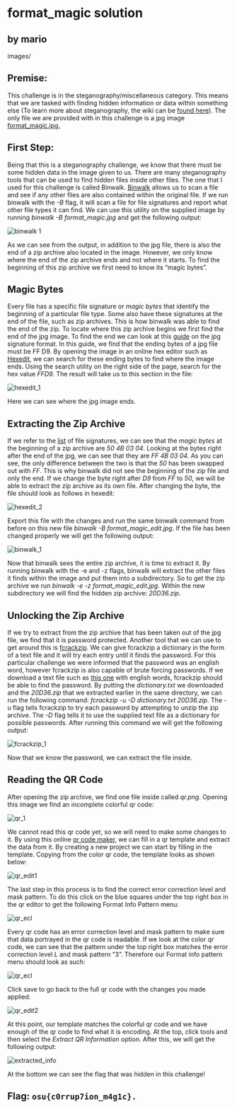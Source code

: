 # format_magic solution

## by mario
images/
## Premise:
This challenge is in the steganography/miscellaneous category. This means that we are tasked with finding hidden information or data within something else (To learn more about  steganography, the wiki can be [found here](https://en.wikipedia.org/wiki/Steganography)). The only file we are provided with in this challenge is a jpg image [format_magic.jpg.](http://chal.ctf-league.osusec.org/format_magic.jpg)

## First Step:
Being that this is a steganography challenge, we know that there must be some hidden data in the image given to us. There are many steganography tools that can be used to find hidden files inside other files. The one that I used for this challenge is called Binwalk. [Binwalk](https://www.kali.org/tools/binwalk/) allows us to scan a file and see if any other files are also contained within the original file. If we run binwalk with the *-B* flag, it will scan a file for file signatures and report what other file types it can find. We can use this utility on the supplied image by running *binwalk -B format_magic.jpg* and get the following output:

![binwalk 1](images/format_magic_images/binwalk_1.png)

As we can see from the output, in addition to the jpg file, there is also the end of a zip archive also located in the image. However, we only know where the end of the zip archive ends and not where it starts. To find the beginning of this zip archive we first need to know its “magic bytes”.

## Magic Bytes
Every file has a specific file signature or *magic bytes* that identify the beginning of a particular file type. Some also have these signatures at the end of the file, such as zip archives. This is how binwalk was able to find the end of the zip. To locate where this zip archive begins we first find the end of the jpg image. To find the end we can look at this [guide](http://www.file-recovery.com/jpg-signature-format.htm) on the jpg signature format. In this guide, we find that the ending bytes of a jpg file must be FF D9. By opening the image in an online hex editor such as [Hexedit](https://hexed.it/), we can search for these ending bytes to find where the image ends. Using the search utility on the right side of the page, search for the hex value *FFD9*. The result will take us to this section in the file:

![hexedit_1](images/format_magic_images/hexedit_1.png)

Here we can see where the jpg image ends. 

## Extracting the Zip Archive
If we refer to the [list](https://en.wikipedia.org/wiki/List_of_file_signatures) of file signatures, we can see that the *magic bytes* at the beginning of a zip archive are *50 4B 03 04*. Looking at the bytes right after the end of the jpg, we can see that they are *FF 4B 03 04.* As you can see, the only difference between the two is that the *50* has been swapped out with *FF*. This is why binwalk did not see the beginning of the zip file and only the end. If we change the byte right after *D9* from *FF* to *50*, we will be able to extract the zip archive as its own file. After changing the byte, the file should look as follows in hexedit:

![hexedit_2](images/format_magic_images/hexedit_2.png)

Export this file with the changes and run the same binwalk command from before on this new file *binwalk -B format_magic_edit.jpg*. If the file has been changed properly we will get the following output:

![binwalk_1](images/format_magic_images/binwalk_2.png)

Now that binwalk sees the entire zip archive, it is time to extract it. By running binwalk with the -e and -z flags, binwalk will extract the other files it finds within the image and put them into a subdirectory. So to get the zip archive we run  *binwalk -e -z format_magic_edit.jpg*. Within the new subdirectory we will find the hidden zip archive: *20D36.zip*. 

## Unlocking the Zip Archive
If we try to extract from the zip archive that has been taken out of the jpg file, we find that it is password protected. Another tool that we can use to get around this is [fcrackzip](https://www.kali.org/tools/fcrackzip/). We can give fcrackzip a dictionary in the form of a text file and it will try each entry until it finds the password. For this particular challenge we were informed that the password was an english word, however fcrackzip is also capable of brute forcing passwords. If we download a text file such as [this one](http://www.math.sjsu.edu/~foster/dictionary.txt) with english words, fcrackzip should be able to find the password. By putting the *dictionary.txt* we downloaded and the *20D36.zip* that we extracted earlier in the same directory, we can run the following command: *fcrackzip -u -D dictionary.txt 20D36.zip*. The *-u* flag tells fcrackzip to try each password by attempting to unzip the zip archive. The *-D* flag tells it to use the supplied text file as a dictionary for possible passwords. After running this command we will get the following output: 

![fcrackzip_1](images/format_magic_images/fcrackzip_1.png)

Now that we know the password, we can extract the file inside.

## Reading the QR Code
After opening the zip archive, we find one file inside called *qr.png*. Opening this image we find an incomplete colorful qr code:

![qr_1](images/format_magic_images/qr_1.png)

We cannot read this qr code yet, so we will need to make some changes to it. By using this online [qr code maker](https://merricx.github.io/qrazybox/), we can fill in a qr template and extract the data from it. By creating a new project we can start by filling in the template. Copying from the color qr code, the template looks as shown below:

![qr_edit1](images/format_magic_images/qr_edit1.png)

The last step in this process is to find the correct error correction level and mask pattern. To do this click on the blue squares under the top right box in the qr editor to get the following Format Info Pattern menu:

![qr_ecl](images/format_magic_images/qr_ecl.png)

Every qr code has an error correction level and mask pattern to make sure that data portrayed in the qr code is readable. If we look at the color qr code, we can see that the pattern under the top right box matches the error correction level *L* and mask pattern “3”. Therefore our Format info pattern menu should look as such:

![qr_ecl](images/format_magic_images/qr_ecl.png)

Click save to go back to the full qr code with the changes you made applied. 

![qr_edit2](images/format_magic_images/qr_edit2.png)

At this point, our template matches the colorful qr code and we have enough of the qr code to find what it is encoding.  At the top, click tools and then select the *Extract QR Information* option.  After this, we will get the following output:

![extracted_info](images/format_magic_images/extracted_info.png)

At the bottom we can see the flag that was hidden in this challenge! 

## Flag: `osu{c0rrup7ion_m4g1c}.`

















